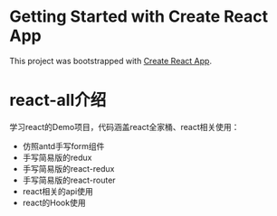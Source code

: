 # Getting Started with Create React App

This project was bootstrapped with [Create React App](https://github.com/facebook/create-react-app).

# react-all介绍
学习react的Demo项目，代码涵盖react全家桶、react相关使用：
* 仿照antd手写form组件
* 手写简易版的redux
* 手写简易版的react-redux
* 手写简易版的react-router
* react相关的api使用
* react的Hook使用

